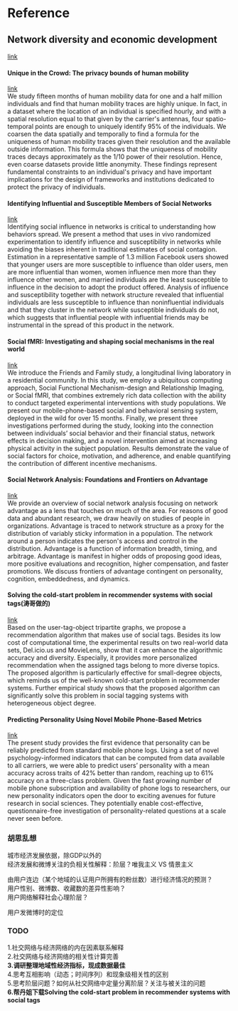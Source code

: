 # Reference  
## Network diversity and economic development  
[link](http://citeseerx.ist.psu.edu/viewdoc/download?doi=10.1.1.468.5423&rep=rep1&type=pdf)  
#### Unique in the Crowd: The privacy bounds of human mobility  
[link](http://citeseerx.ist.psu.edu/viewdoc/download?doi=10.1.1.468.5423&rep=rep1&type=pdf)  
We study fifteen months of human mobility data for one and a half million individuals and find that human mobility traces are highly unique. In fact, in a dataset where the location of an individual is specified hourly, and with a spatial resolution equal to that given by the carrier's antennas, four spatio-temporal points are enough to uniquely identify 95% of the individuals. We coarsen the data spatially and temporally to find a formula for the uniqueness of human mobility traces given their resolution and the available outside information. This formula shows that the uniqueness of mobility traces decays approximately as the 1/10 power of their resolution. Hence, even coarse datasets provide little anonymity. These findings represent fundamental constraints to an individual's privacy and have important implications for the design of frameworks and institutions dedicated to protect the privacy of individuals.
#### Identifying Influential and Susceptible Members of Social Networks  
[link](http://science.sciencemag.org/content/337/6092/337)  
Identifying social influence in networks is critical to understanding how behaviors spread. We present a method that uses in vivo randomized experimentation to identify influence and susceptibility in networks while avoiding the biases inherent in traditional estimates of social contagion. Estimation in a representative sample of 1.3 million Facebook users showed that younger users are more susceptible to influence than older users, men are more influential than women, women influence men more than they influence other women, and married individuals are the least susceptible to influence in the decision to adopt the product offered. Analysis of influence and susceptibility together with network structure revealed that influential individuals are less susceptible to influence than noninfluential individuals and that they cluster in the network while susceptible individuals do not, which suggests that influential people with influential friends may be instrumental in the spread of this product in the network.  
#### Social fMRI: Investigating and shaping social mechanisms in the real world  
[link](http://www.sciencedirect.com/science/article/pii/S1574119211001246)  
We introduce the Friends and Family study, a longitudinal living laboratory in a residential community. In this study, we employ a ubiquitous computing approach, Social Functional Mechanism-design and Relationship Imaging, or Social fMRI, that combines extremely rich data collection with the ability to conduct targeted experimental interventions with study populations. We present our mobile-phone-based social and behavioral sensing system, deployed in the wild for over 15 months. Finally, we present three investigations performed during the study, looking into the connection between individuals’ social behavior and their financial status, network effects in decision making, and a novel intervention aimed at increasing physical activity in the subject population. Results demonstrate the value of social factors for choice, motivation, and adherence, and enable quantifying the contribution of different incentive mechanisms.  
#### Social Network Analysis: Foundations and Frontiers on Advantage  
[link](http://annualreviews.org/doi/abs/10.1146/annurev-psych-113011-143828)  
We provide an overview of social network analysis focusing on network advantage as a lens that touches on much of the area. For reasons of good data and abundant research, we draw heavily on studies of people in organizations. Advantage is traced to network structure as a proxy for the distribution of variably sticky information in a population. The network around a person indicates the person's access and control in the distribution. Advantage is a function of information breadth, timing, and arbitrage. Advantage is manifest in higher odds of proposing good ideas, more positive evaluations and recognition, higher compensation, and faster promotions. We discuss frontiers of advantage contingent on personality, cognition, embeddedness, and dynamics.  
#### Solving the cold-start problem in recommender systems with social tags(涛哥做的)  
[link](http://iopscience.iop.org/article/10.1209/0295-5075/92/28002/meta)  
Based on the user-tag-object tripartite graphs, we propose a recommendation algorithm that makes use of social tags. Besides its low cost of computational time, the experimental results on two real-world data sets, Del.icio.us and MovieLens, show that it can enhance the algorithmic accuracy and diversity. Especially, it provides more personalized recommendation when the assigned tags belong to more diverse topics. The proposed algorithm is particularly effective for small-degree objects, which reminds us of the well-known cold-start problem in recommender systems. Further empirical study shows that the proposed algorithm can significantly solve this problem in social tagging systems with heterogeneous object degree.  
#### Predicting Personality Using Novel Mobile Phone-Based Metrics  
[link](https://link.springer.com/chapter/10.1007/978-3-642-37210-0_6)  
The present study provides the first evidence that personality can be reliably predicted from standard mobile phone logs. Using a set of novel psychology-informed indicators that can be computed from data available to all carriers, we were able to predict users’ personality with a mean accuracy across traits of 42% better than random, reaching up to 61% accuracy on a three-class problem. Given the fast growing number of mobile phone subscription and availability of phone logs to researchers, our new personality indicators open the door to exciting avenues for future research in social sciences. They potentially enable cost-effective, questionnaire-free investigation of personality-related questions at a scale never seen before.  

### 胡思乱想  
城市经济发展依据，除GDP以外的  
经济发展和微博关注的负相关性解释：阶层？唯我主义 VS 情景主义  

由用户连边（某个地域的认证用户所拥有的粉丝数）进行经济情况的预测？  
用户性别、微博数、收藏数的差异性影响？  
用户网络解释社会心理阶层？  

用户发微博时的定位  

### TODO  
1.社交网络与经济网络的内在因素联系解释  
2.社交网络与经济网络的相关性计算完善  
**3.调研整理地域性经济指标，现成数据最佳**  
4.思考互相影响（动态；时间序列）和现象级相关性的区别  
5.思考阶层问题？如何从社交网络中定量分离阶层？关注与被关注的问题  
**6.帮丹姐下载Solving the cold-start problem in recommender systems with social tags**
